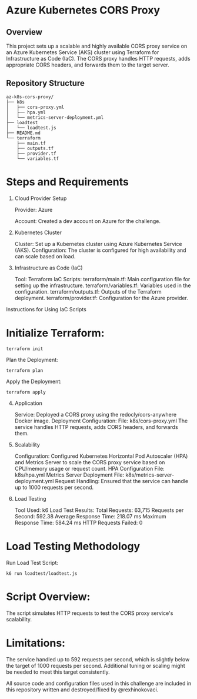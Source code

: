 # Azure Kubernetes CORS Proxy

## Overview

This project sets up a scalable and highly available CORS proxy service on an Azure Kubernetes Service (AKS) cluster using Terraform for Infrastructure as Code (IaC). The CORS proxy handles HTTP requests, adds appropriate CORS headers, and forwards them to the target server.

## Repository Structure

```
az-k8s-cors-proxy/
├── k8s
│   ├── cors-proxy.yml
│   ├── hpa.yml
│   └── metrics-server-deployment.yml
├── loadtest
│   └── loadtest.js
├── README.md
└── terraform
    ├── main.tf
    ├── outputs.tf
    ├── provider.tf
    └── variables.tf

```     
# Steps and Requirements
1. Cloud Provider Setup

    Provider: Azure

    Account: Created a dev account on Azure for the challenge.

2. Kubernetes Cluster

    Cluster: Set up a Kubernetes cluster using Azure Kubernetes Service (AKS).
    Configuration: The cluster is configured for high availability and can scale based on load.

3. Infrastructure as Code (IaC)

    Tool: Terraform
    IaC Scripts:
        terraform/main.tf: Main configuration file for setting up the infrastructure.
        terraform/variables.tf: Variables used in the configuration.
        terraform/outputs.tf: Outputs of the Terraform deployment.
        terraform/provider.tf: Configuration for the Azure provider.

Instructions for Using IaC Scripts

# Initialize Terraform:

```
terraform init
```   
Plan the Deployment:

```   
terraform plan
```   
Apply the Deployment:

```   
terraform apply
```   
4. Application

    Service: Deployed a CORS proxy using the redocly/cors-anywhere Docker image.
    Deployment Configuration:
        File: k8s/cors-proxy.yml
        The service handles HTTP requests, adds CORS headers, and forwards them.

5. Scalability

    Configuration: Configured Kubernetes Horizontal Pod Autoscaler (HPA) and Metrics Server to scale the CORS proxy service based on CPU/memory usage or request count.
    HPA Configuration File: k8s/hpa.yml
    Metrics Server Deployment File: k8s/metrics-server-deployment.yml
    Request Handling: Ensured that the service can handle up to 1000 requests per second.

6. Load Testing

    Tool Used: k6
    Load Test Results:
        Total Requests: 63,715
        Requests per Second: 592.38
        Average Response Time: 218.07 ms
        Maximum Response Time: 584.24 ms
        HTTP Requests Failed: 0

# Load Testing Methodology

Run Load Test Script:

```   
k6 run loadtest/loadtest.js

```   
# Script Overview:
The script simulates HTTP requests to test the CORS proxy service's scalability.

# Limitations:
The service handled up to 592 requests per second, which is slightly below the target of 1000 requests per second. Additional tuning or scaling might be needed to meet this target consistently.



All source code and configuration files used in this challenge are included in this repository written and destroyed/fixed by @rexhinokovaci.